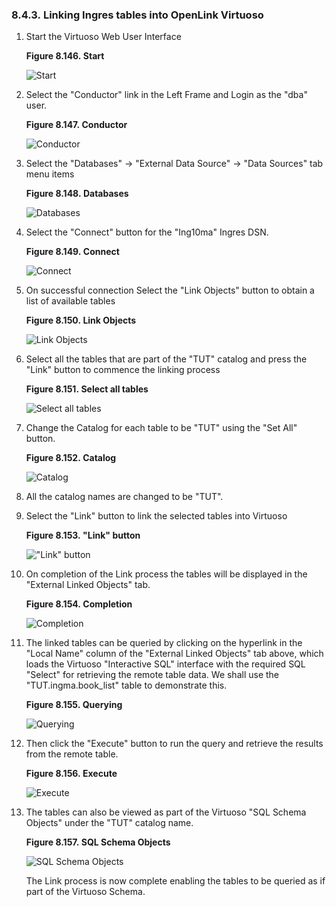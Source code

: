 <div>

<div>

<div>

<div>

### 8.4.3. Linking Ingres tables into OpenLink Virtuoso

</div>

</div>

</div>

<div>

1.  Start the Virtuoso Web User Interface

    <div>

    <div>

    **Figure 8.146. Start**

    <div>

    <div>

    ![Start](images/ui/lora1.png)

    </div>

    </div>

    </div>

      

    </div>

2.  Select the "Conductor" link in the Left Frame and Login as the "dba"
    user.

    <div>

    <div>

    **Figure 8.147. Conductor**

    <div>

    <div>

    ![Conductor](images/ui/lora2.png)

    </div>

    </div>

    </div>

      

    </div>

3.  Select the "Databases" -\> "External Data Source" -\> "Data Sources"
    tab menu items

    <div>

    <div>

    **Figure 8.148. Databases**

    <div>

    <div>

    ![Databases](images/ui/iora3.png)

    </div>

    </div>

    </div>

      

    </div>

4.  Select the "Connect" button for the "Ing10ma" Ingres DSN.

    <div>

    <div>

    **Figure 8.149. Connect**

    <div>

    <div>

    ![Connect](images/ui/iora4.png)

    </div>

    </div>

    </div>

      

    </div>

5.  On successful connection Select the "Link Objects" button to obtain
    a list of available tables

    <div>

    <div>

    **Figure 8.150. Link Objects**

    <div>

    <div>

    ![Link Objects](images/ui/iora5.png)

    </div>

    </div>

    </div>

      

    </div>

6.  Select all the tables that are part of the "TUT" catalog and press
    the "Link" button to commence the linking process

    <div>

    <div>

    **Figure 8.151. Select all tables**

    <div>

    <div>

    ![Select all tables](images/ui/iora6.png)

    </div>

    </div>

    </div>

      

    </div>

7.  Change the Catalog for each table to be "TUT" using the "Set All"
    button.

    <div>

    <div>

    **Figure 8.152. Catalog**

    <div>

    <div>

    ![Catalog](images/ui/iora7.png)

    </div>

    </div>

    </div>

      

    </div>

8.  All the catalog names are changed to be "TUT".

9.  Select the "Link" button to link the selected tables into Virtuoso

    <div>

    <div>

    **Figure 8.153. "Link" button**

    <div>

    <div>

    !["Link" button](images/ui/iora8.png)

    </div>

    </div>

    </div>

      

    </div>

10. On completion of the Link process the tables will be displayed in
    the "External Linked Objects" tab.

    <div>

    <div>

    **Figure 8.154. Completion**

    <div>

    <div>

    ![Completion](images/ui/iora9.png)

    </div>

    </div>

    </div>

      

    </div>

11. The linked tables can be queried by clicking on the hyperlink in the
    "Local Name" column of the "External Linked Objects" tab above,
    which loads the Virtuoso "Interactive SQL" interface with the
    required SQL "Select" for retrieving the remote table data. We shall
    use the "TUT.ingma.book_list" table to demonstrate this.

    <div>

    <div>

    **Figure 8.155. Querying**

    <div>

    <div>

    ![Querying](images/ui/iora10.png)

    </div>

    </div>

    </div>

      

    </div>

12. Then click the "Execute" button to run the query and retrieve the
    results from the remote table.

    <div>

    <div>

    **Figure 8.156. Execute**

    <div>

    <div>

    ![Execute](images/ui/iora11.png)

    </div>

    </div>

    </div>

      

    </div>

13. The tables can also be viewed as part of the Virtuoso "SQL Schema
    Objects" under the "TUT" catalog name.

    <div>

    <div>

    **Figure 8.157. SQL Schema Objects**

    <div>

    <div>

    ![SQL Schema Objects](images/ui/iora12.png)

    </div>

    </div>

    </div>

      

    </div>

    The Link process is now complete enabling the tables to be queried
    as if part of the Virtuoso Schema.

</div>

</div>
